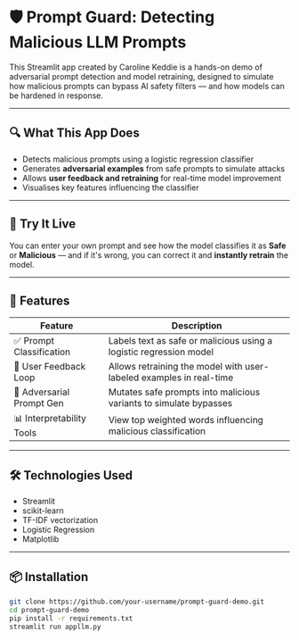 # 🛡️ Prompt Guard: Detecting Malicious LLM Prompts

This Streamlit app created by Caroline Keddie is a hands-on demo of adversarial prompt detection and model retraining, designed to simulate how malicious prompts can bypass AI safety filters — and how models can be hardened in response.

---

## 🔍 What This App Does

- Detects malicious prompts using a logistic regression classifier
- Generates **adversarial examples** from safe prompts to simulate attacks
- Allows **user feedback and retraining** for real-time model improvement
- Visualises key features influencing the classifier

---

## 🚀 Try It Live

You can enter your own prompt and see how the model classifies it as **Safe** or **Malicious** — and if it's wrong, you can correct it and **instantly retrain** the model.

---

## 🧠 Features

| Feature                        | Description                                                              |
|-------------------------------|--------------------------------------------------------------------------|
| ✅ Prompt Classification       | Labels text as safe or malicious using a logistic regression model       |
| 🔁 User Feedback Loop         | Allows retraining the model with user-labeled examples in real-time      |
| 🧬 Adversarial Prompt Gen     | Mutates safe prompts into malicious variants to simulate bypasses        |
| 📊 Interpretability Tools     | View top weighted words influencing malicious classification              |

---

## 🛠️ Technologies Used

- Streamlit
- scikit-learn
- TF-IDF vectorization
- Logistic Regression
- Matplotlib

---

## 📦 Installation

```bash
git clone https://github.com/your-username/prompt-guard-demo.git
cd prompt-guard-demo
pip install -r requirements.txt
streamlit run appllm.py
